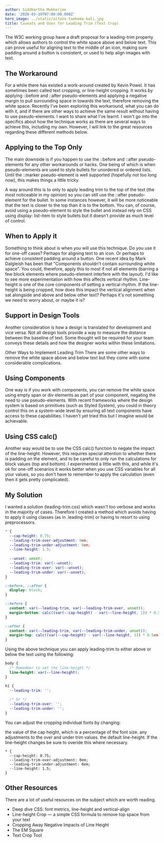 ```yaml
---
author: Siddhartha Mukherjee
date: '2020-03-19T07:00:00.000Z'
hero_image: ../static/alfons-taekema-bali.jpg
title: Caveats and Uses for Leading Trim (Text Crop)
---
```


The W3C working group have a draft proposal for a leading-trim property which allows authors to control the white space above and below text. This can prove useful for aligning text to the middle of an icon, making sure padding around a button is consistent, or used to help align images with text.

## The Workaround
For a while there has existed a work-around created by Kevin Powel. It has sometimes been called text cropping, or line-height cropping. It works by applying ::before and ::after pseudo-elements and applying a negative margin to pull surrounding space in towards the text, therefore removing the white space. Recently I've been exploring this workaround, what you can do with it, and if there are other ways to achieve the same result without having to use pseudo-elements. I want to share what I've learnt. I won't go into the specifics about how the technique works as there are several ways to achieve this, including my own. However, I will link to the great resources regarding these different methods below.

## Applying to the Top Only
The main downside is if you happen to use the ::before and ::after pseudo-elements for any other workarounds or hacks. One being of which is when pseudo-elements are used to style bullets for unordered or ordered lists. Until the ::marker pseudo-element is well supported (hopefully not too long now), this makes things a little tricky.

A way around this is to only to apply leading trim to the top of the text (the most noticeable in my opinion) so you can still use the ::after pseudo-element for the bullet. In some instances however, it will be more noticeable that the text is closer to the top than it is to the bottom. You can, of course, avoid using a pseudo-element to style the bullet and instead rely on CSS using display: list-item to style bullets but it doesn't provide as much level of control.

## When to Apply it
Something to think about is when you will use this technique. Do you use it for one-off cases? Perhaps for aligning text to an icon. Or perhaps to achieve consistent padding around a button. One recent idea by Mark Dalgleish has been that "Components shouldn't contain surrounding white space". You could, therefore, apply this to most if not all elements (barring a few block elements where pseudo-element interfere with the layout). I'd like to see more experimentation with how this affects vertical rhythm. Line-height is one of the core components of setting a vertical rhythm. If the line-height is being cropped, how does this impact the vertical alignment when sat alongside and above and below other text? Perhaps it's not something we need to worry about, or maybe it is?

## Support in Design Tools
Another consideration is how a design is translated for development and vice versa. Not all design tools provide a way to measure the distance between the baseline of text. Some thought will be required for your team conveys these details and how the designer works within these limitations.

Other Ways to Implement Leading Trim
There are some other ways to remove the white space above and below text but they come with some considerable complications.

## Using Components
One way is if you work with components, you can remove the white space using empty span or div elements as part of your component, negating the need to use pseudo-elements. With recent frameworks where the design system is based on primitives (such as Styled System), you could in theory control this on a system-wide level by ensuring all text components have access to these capabilities. I haven't yet tried this but I imagine would be achievable.

## Using CSS calc()
Another way would be to use the CSS calc() function to negate the impact of the line-height. However, this requires special attention to whether there is padding on the element, and to be careful to only run the calculations for block values (top and bottom). I experimented a little with this, and while it's ok for one-off scenarios it works better when you use CSS variables for all your values, so you don't have to remember to apply the calculation (even then it gets pretty complicated).

## My Solution
I wanted a solution (leading-trim.css) which wasn't too verbose and works in the majority of cases. Therefore I created a method which avoids having to apply it using classes (as in .leading-trim) or having to resort to using preprocessors.

```css
* {
  --cap-height: 0.75;
  --leading-trim-over-adjustment: 0em;
  --leading-trim-under-adjustment: 0em;
  --line-height: 1.5;
  
  --unset: unset;
  --leading-trim: var(--unset);
  --leading-trim-over: var(--unset);
  --leading-trim-under: var(--unset);
}

::before, ::after {
  display: block;
}

::before {
  content: var(--leading-trim, var(--leading-trim-over, unset));
  margin-bottom: calc((var(--cap-height) - var(--line-height, 1)) * 0.5em - var(--leading-trim-over-adjustment));
}

::after {
  content: var(--leading-trim, var(--leading-trim-under, unset));
  margin-top: calc((var(--cap-height) - var(--line-height, 1)) * 0.5em - var(--leading-trim-under-adjustment));
}
```

Using the above technique you can apply leading-trim to either above or below the text using the following:

```css
body {
  /* Remember to set the line-height */
  line-height: var(--line-height);
}

h1 {
  --leading-trim: '';
  
  /* Or */
  --leading-trim-over: '';
  --leading-trim-under: '';
}
```

You can adjust the cropping individual fonts by changing:

the value of the cap height, which is a percentage of the font size.
any adjustments to the over and under trim values.
the default line-height. If the line-height changes be sure to overide this where necessary.

```
* {
  --cap-height: 0.75;
  --leading-trim-over-adjustment: 0em;
  --leading-trim-under-adjustment: 0em;
  --line-height: 1.5;
}
```

## Other Resources
There are a lot of useful resources on the subject which are worth reading.

- Deep dive CSS: font metrics, line-height and vertical-align
- Line-height Crop — a simple CSS formula to remove top space from your text
- Cropping Away Negative Impacts of Line Height
- The EM Square
- Text Crop Tool